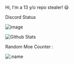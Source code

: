 Hi, I'm a 13 y/o repo stealer! 😃

Discord Status

![image](https://lanyard.cnrad.dev/api/704002391464214548)

![Github Stats](https://github-readme-stats.vercel.app/api?username=vornex-gh&theme=tokyonight)

Random Moe Counter :

![:name](https://count.getloli.com/get/@vornex-gh?theme=gelbooru-h)
